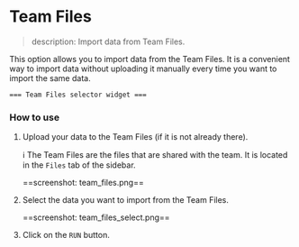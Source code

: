 # Team Files

> description: Import data from Team Files.

This option allows you to import data from the Team Files. It is a convenient way to import data without uploading it manually every time you want to import the same data.

    === Team Files selector widget ===

### How to use

1. Upload your data to the Team Files (if it is not already there).

   ℹ️ The Team Files are the files that are shared with the team. It is located in the `Files` tab of the sidebar.

   ==screenshot: team_files.png==

2. Select the data you want to import from the Team Files.

   ==screenshot: team_files_select.png==

3. Click on the `RUN` button.
